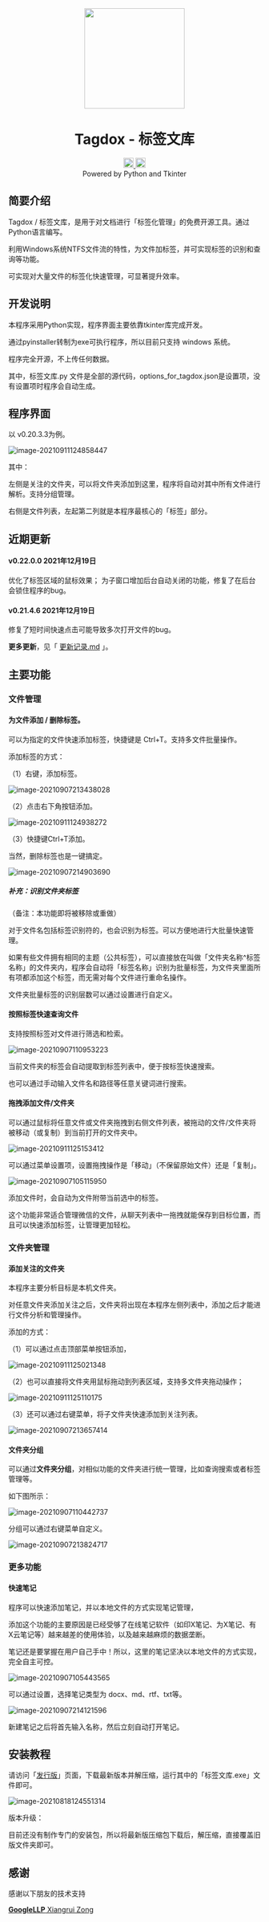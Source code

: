 <div align="center">
        <img src="_img/%E6%88%91%E7%9A%84%E6%96%87%E5%BA%93%E5%9B%BE%E6%A0%87%E8%AE%BE%E8%AE%A10630.png" height="200">
    <h1>
        Tagdox - 标签文库
    </h1>
    <a href="https://github.com/HorseSword/tagdox">
    <img src="https://img.shields.io/badge/Github-Click--Me-blue?logo=github&style=flat-square"  target ="_blank" height="20" alt="Github Ready-to-Code">
  </a>
    <a href="https://gitee.com/horse_sword/my-local-library">
    <img src="https://img.shields.io/badge/Gitee-Click--Me-blue?logo=gitee&style=flat-square&color=c71d23" height="20"  target ="_blank" alt="Gitee Ready-to-Code">
  </a>
    <!-- Short description: -->
  <div>Powered by Python and Tkinter</div>
</div>





## 简要介绍

Tagdox / 标签文库，是用于对文档进行「标签化管理」的免费开源工具。通过Python语言编写。

利用Windows系统NTFS文件流的特性，为文件加标签，并可实现标签的识别和查询等功能。

可实现对大量文件的标签化快速管理，可显著提升效率。



## 开发说明

本程序采用Python实现，程序界面主要依靠tkinter库完成开发。

通过pyinstaller转制为exe可执行程序，所以目前只支持 windows 系统。

程序完全开源，不上传任何数据。

其中，标签文库.py 文件是全部的源代码，options_for_tagdox.json是设置项，没有设置项时程序会自动生成。



## 程序界面

以 v0.20.3.3为例。

![image-20210911124858447](_img/image-20210911124858447.png)



其中：

左侧是关注的文件夹，可以将文件夹添加到这里，程序将自动对其中所有文件进行解析。支持分组管理。

右侧是文件列表，左起第二列就是本程序最核心的「标签」部分。



## 近期更新

#### v0.22.0.0 2021年12月19日
优化了标签区域的鼠标效果；
为子窗口增加后台自动关闭的功能，修复了在后台会锁住程序的bug。

#### v0.21.4.6 2021年12月19日
修复了短时间快速点击可能导致多次打开文件的bug。



**更多更新**，见「 [更新记录.md](更新记录.md) 」。




## 主要功能





### 文件管理



#### 为文件添加 / 删除标签。

可以为指定的文件快速添加标签，快捷键是 Ctrl+T。支持多文件批量操作。

添加标签的方式：

（1）右键，添加标签。

![image-20210907213438028](_img/image-20210907213438028.png)

（2）点击右下角按钮添加。

![image-20210911124938272](_img/image-20210911124938272.png)

（3）快捷键Ctrl+T添加。



当然，删除标签也是一键搞定。

![image-20210907214903690](_img/image-20210907214903690.png)





##### 补充：识别文件夹标签

（备注：本功能即将被移除或重做）

对于文件名包括标签识别符的，也会识别为标签。可以方便地进行大批量快速管理。

如果有些文件拥有相同的主题（公共标签），可以直接放在叫做「文件夹名称^标签名称」的文件夹内，程序会自动将「标签名称」识别为批量标签，为文件夹里面所有项都添加这个标签，而无需对每个文件进行重命名操作。

文件夹批量标签的识别层数可以通过设置进行自定义。



#### 按照标签快速查询文件

支持按照标签对文件进行筛选和检索。

![image-20210907110953223](_img/image-20210907110953223.png)



当前文件夹的标签会自动提取到标签列表中，便于按标签快速搜索。

也可以通过手动输入文件名和路径等任意关键词进行搜索。



#### 拖拽添加文件/文件夹

可以通过鼠标将任意文件或文件夹拖拽到右侧文件列表，被拖动的文件/文件夹将被移动（或复制）到当前打开的文件夹中。

![image-20210911125153412](_img/image-20210911125153412.png)

可以通过菜单设置项，设置拖拽操作是「移动」（不保留原始文件）还是「复制」。

![image-20210907105115950](_img/image-20210907105115950-16309830777422.png)

添加文件时，会自动为文件附带当前选中的标签。



这个功能非常适合管理微信的文件，从聊天列表中一拖拽就能保存到目标位置，而且可以快速添加标签，让管理更加轻松。



### 文件夹管理



#### 添加关注的文件夹

本程序主要分析目标是本机文件夹。

对任意文件夹添加关注之后，文件夹将出现在本程序左侧列表中，添加之后才能进行文件分析和管理操作。

添加的方式：

（1）可以通过点击顶部菜单按钮添加，

![image-20210911125021348](_img/image-20210911125021348.png)



（2）也可以直接将文件夹用鼠标拖动到列表区域，支持多文件夹拖动操作；

![image-20210911125110175](_img/image-20210911125110175.png)



（3）还可以通过右键菜单，将子文件夹快速添加到关注列表。

![image-20210907213657414](_img/image-20210907213657414.png)

#### 文件夹分组

可以通过**文件夹分组**，对相似功能的文件夹进行统一管理，比如查询搜索或者标签管理等。

如下图所示：

![image-20210907110442737](_img/image-20210907110442737.png)



分组可以通过右键菜单自定义。

![image-20210907213824717](_img/image-20210907213824717.png)



### 更多功能



#### 快速笔记

程序可以快速添加笔记，并以本地文件的方式实现笔记管理，

添加这个功能的主要原因是已经受够了在线笔记软件（如印X笔记、为X笔记、有X云笔记等）越来越差的使用体验，以及越来越麻烦的数据垄断。

笔记还是要掌握在用户自己手中！所以，这里的笔记坚决以本地文件的方式实现，完全自主可控。



![image-20210907105443565](_img/image-20210907105443565.png)



可以通过设置，选择笔记类型为 docx、md、rtf、txt等。

![image-20210907214121596](_img/image-20210907214121596.png)

新建笔记之后将首先输入名称，然后立刻自动打开笔记。







## 安装教程



请访问「[发行版](https://gitee.com/horse_sword/my-local-library/releases)」页面，下载最新版本并解压缩，运行其中的「标签文库.exe」文件即可。

![image-20210818124551314](_img/image-20210818124551314.png)

版本升级：

目前还没有制作专门的安装包，所以将最新版压缩包下载后，解压缩，直接覆盖旧版文件夹即可。



## 感谢

感谢以下朋友的技术支持

[**GoogleLLP** Xiangrui Zong](https://github.com/GoogleLLP)

